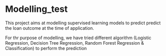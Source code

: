 # Modelling_test

This project aims at modelling supervised learning models to predict predict the loan outcome at the time of
application.

For thr purpose of modelling, we have tried different algorithm (Logistic Regression, Decision Tree Regression, Random Forest Regression & Classification) to perform the prediction
